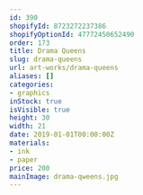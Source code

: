 ```yaml
---
id: 390
shopifyId: 8723272237386
shopifyOptionId: 47772450652490
order: 173
title: Drama Queens
slug: drama-queens
url: art-works/drama-queens
aliases: []
categories:
- graphics
inStock: true
isVisible: true
height: 30
width: 21
date: 2019-01-01T00:00:00Z
materials:
- ink
- paper
price: 200
mainImage: drama-qweens.jpg
---
```

